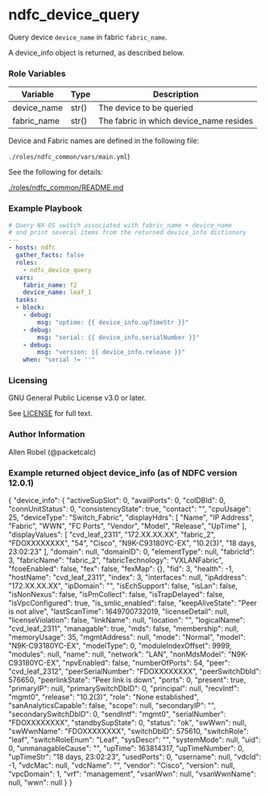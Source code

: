 # ndfc_device_query

Query device ``device_name`` in fabric ``fabric_name``.

A device_info object is returned, as described below.

### Role Variables

Variable        | Type  | Description
----------------|-------|----------------------------------------
device_name     | str() | The device to be queried
fabric_name     | str() | The fabric in which device_name resides

Device and Fabric names are defined in the following file:

``./roles/ndfc_common/vars/main.yml``)

See the following for details:

[./roles/ndfc_common/README.md](https://github.com/allenrobel/ndfc-roles/tree/master/roles/ndfc_common/README.md)

### Example Playbook

```yaml
# Query NX-OS switch associated with fabric_name + device_name
# and print several items from the returned device_info dictionary
---
- hosts: ndfc
  gather_facts: false
  roles:
    - ndfc_device_query
  vars:
    fabric_name: f2
    device_name: leaf_1
  tasks:
  - block:
    - debug:
        msg: "uptime: {{ device_info.upTimeStr }}"
    - debug:
        msg: "serial: {{ device_info.serialNumber }}"
    - debug:
        msg: "version: {{ device_info.release }}"
    when: "serial != ''"
```

### Licensing

GNU General Public License v3.0 or later.

See [LICENSE](https://www.gnu.org/licenses/gpl-3.0.txt) for full text.

### Author Information

Allen Robel (@packetcalc)



### Example returned object device_info (as of NDFC version 12.0.1)

{
    "device_info": {
        "activeSupSlot": 0,
        "availPorts": 0,
        "colDBId": 0,
        "connUnitStatus": 0,
        "consistencyState": true,
        "contact": "",
        "cpuUsage": 25,
        "deviceType": "Switch_Fabric",
        "displayHdrs": [
            "Name",
            "IP Address",
            "Fabric",
            "WWN",
            "FC Ports",
            "Vendor",
            "Model",
            "Release",
            "UpTime"
        ],
        "displayValues": [
            "cvd_leaf_2311",
            "172.XX.XX.XX",
            "fabric_2",
            "FDOXXXXXXXX",
            "54",
            "Cisco",
            "N9K-C93180YC-EX",
            "10.2(3)",
            "18 days, 23:02:23"
        ],
        "domain": null,
        "domainID": 0,
        "elementType": null,
        "fabricId": 3,
        "fabricName": "fabric_2",
        "fabricTechnology": "VXLANFabric",
        "fcoeEnabled": false,
        "fex": false,
        "fexMap": {},
        "fid": 3,
        "health": -1,
        "hostName": "cvd_leaf_2311",
        "index": 3,
        "interfaces": null,
        "ipAddress": "172.XX.XX.XX",
        "ipDomain": "",
        "isEchSupport": false,
        "isLan": false,
        "isNonNexus": false,
        "isPmCollect": false,
        "isTrapDelayed": false,
        "isVpcConfigured": true,
        "is_smlic_enabled": false,
        "keepAliveState": "Peer is not alive",
        "lastScanTime": 1649700732019,
        "licenseDetail": null,
        "licenseViolation": false,
        "linkName": null,
        "location": "",
        "logicalName": "cvd_leaf_2311",
        "managable": true,
        "mds": false,
        "membership": null,
        "memoryUsage": 35,
        "mgmtAddress": null,
        "mode": "Normal",
        "model": "N9K-C93180YC-EX",
        "modelType": 0,
        "moduleIndexOffset": 9999,
        "modules": null,
        "name": null,
        "network": "LAN",
        "nonMdsModel": "N9K-C93180YC-EX",
        "npvEnabled": false,
        "numberOfPorts": 54,
        "peer": "cvd_leaf_2312",
        "peerSerialNumber": "FDOXXXXXXXX",
        "peerSwitchDbId": 576650,
        "peerlinkState": "Peer link is down",
        "ports": 0,
        "present": true,
        "primaryIP": null,
        "primarySwitchDbID": 0,
        "principal": null,
        "recvIntf": "mgmt0",
        "release": "10.2(3)",
        "role": "None established",
        "sanAnalyticsCapable": false,
        "scope": null,
        "secondaryIP": "",
        "secondarySwitchDbID": 0,
        "sendIntf": "mgmt0",
        "serialNumber": "FDOXXXXXXXX",
        "standbySupState": 0,
        "status": "ok",
        "swWwn": null,
        "swWwnName": "FDOXXXXXXXX",
        "switchDbID": 575610,
        "switchRole": "leaf",
        "switchRoleEnum": "Leaf",
        "sysDescr": "",
        "systemMode": null,
        "uid": 0,
        "unmanagableCause": "",
        "upTime": 163814317,
        "upTimeNumber": 0,
        "upTimeStr": "18 days, 23:02:23",
        "usedPorts": 0,
        "username": null,
        "vdcId": -1,
        "vdcMac": null,
        "vdcName": "",
        "vendor": "Cisco",
        "version": null,
        "vpcDomain": 1,
        "vrf": "management",
        "vsanWwn": null,
        "vsanWwnName": null,
        "wwn": null
    }
}
